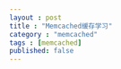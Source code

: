 ```yaml
---
layout : post
title : "Memcached缓存学习"
category : "memcached"
tags : [memcached]
published: false
---
```


##
